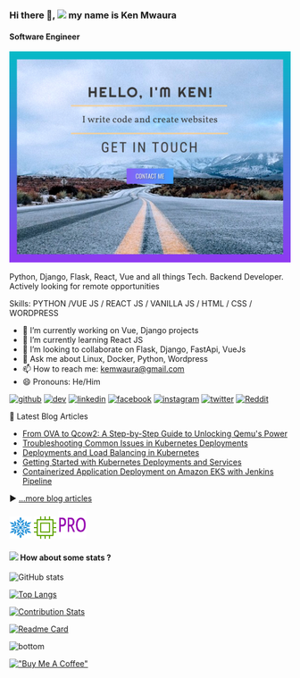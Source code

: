 ### Hi there 👋, <img src="https://github.com/TheDudeThatCode/TheDudeThatCode/blob/master/Assets/Earth.gif" width="24px"> my name is Ken Mwaura
#### Software Engineer
![Software Engineer](https://github.com/KenMwaura1/KenMwaura1/blob/master/images/banner.jpg)

Python, Django, Flask, React, Vue and all things Tech. Backend Developer. Actively looking for remote opportunities

Skills: PYTHON /VUE JS / REACT JS / VANILLA JS / HTML / CSS / WORDPRESS

- 🔭 I’m currently working on Vue, Django projects 
- 🌱 I’m currently learning React JS 
- 👯 I’m looking to collaborate on Flask, Django, FastApi, VueJs 
- 💬 Ask me about Linux, Docker, Python, Wordpress 
- 📫 How to reach me: kemwaura@gmail.com 
- 😄 Pronouns: He/Him 


[<img src='https://cdn.jsdelivr.net/npm/simple-icons@3.0.1/icons/github.svg' alt='github' height='40'>](https://github.com/KenMwaura1)  [<img src='https://cdn.jsdelivr.net/npm/simple-icons@3.0.1/icons/dev-dot-to.svg' alt='dev' height='40'>](https://dev.to/ken_mwaura1)  [<img src='https://cdn.jsdelivr.net/npm/simple-icons@3.0.1/icons/linkedin.svg' alt='linkedin' height='40'>](https://www.linkedin.com/in/kennedy-mwaura/)  [<img src='https://cdn.jsdelivr.net/npm/simple-icons@3.0.1/icons/facebook.svg' alt='facebook' height='40'>](https://www.facebook.com/kenluvaholicmwaura)  [<img src='https://cdn.jsdelivr.net/npm/simple-icons@3.0.1/icons/instagram.svg' alt='instagram' height='40'>](https://www.instagram.com/ken_mwaura1/)  [<img src='https://cdn.jsdelivr.net/npm/simple-icons@3.0.1/icons/twitter.svg' alt='twitter' height='40'>](https://twitter.com/Ken_Mwaura1)  [<img src='https://cdn.jsdelivr.net/npm/simple-icons@3.0.1/icons/reddit.svg' alt='Reddit' height='40'>](https://www.reddit.com/user/zooviergang)  

📘 Latest Blog Articles

<!-- BLOG-POST-LIST:START -->
- [From OVA to Qcow2: A Step-by-Step Guide to Unlocking Qemu&#39;s Power](https://zoo.hashnode.dev/from-ova-to-qcow2-a-step-by-step-guide-to-unlocking-qemus-power)
- [Troubleshooting Common Issues in Kubernetes Deployments](https://zoo.hashnode.dev/troubleshooting-common-issues-in-kubernetes-deployments)
- [Deployments and Load Balancing in Kubernetes](https://zoo.hashnode.dev/deployments-and-load-balancing-in-kubernetes)
- [Getting Started with Kubernetes Deployments and Services](https://zoo.hashnode.dev/getting-started-with-kubernetes-deployments-and-services)
- [Containerized Application Deployment on Amazon EKS with Jenkins Pipeline](https://zoo.hashnode.dev/containerized-application-deployment-on-amazon-eks-with-jenkins-pipeline)
<!-- BLOG-POST-LIST:END -->

▶ [...more blog articles](https://dev.to/ken_mwaura1/) 

<a href='https://archiveprogram.github.com/'><img src='https://raw.githubusercontent.com/acervenky/animated-github-badges/master/assets/acbadge.gif' width='40' height='40'></a> <a href='https://docs.github.com/en/developers'><img src='https://raw.githubusercontent.com/acervenky/animated-github-badges/master/assets/devbadge.gif' width='40' height='40'></a> <a href='https://github.com/pricing'><img src='https://raw.githubusercontent.com/acervenky/animated-github-badges/master/assets/pro.gif' width='50' height='50'></a>

#### <img src="https://media.giphy.com/media/VgCDAzcKvsR6OM0uWg/giphy.gif" width="50"> How about some stats ?


![GitHub stats](https://github-readme-stats.vercel.app/api?username=KenMwaura1&show_icons=true&theme=radical)  

[![Top Langs](https://github-readme-stats.vercel.app/api/top-langs/?username=KenMwaura1&theme=nightowl)](https://github.com/anuraghazra/github-readme-stats)

[![Contribution Stats](https://github-contribution-stats.vercel.app/api/?username=KenMwaura1)](https://github.com/LordDashMe/github-contribution-stats/)

[![Readme Card](https://github-readme-stats.vercel.app/api/pin/?username=KenMwaura1&repo=Fast-Api-example)](https://github.com/KenMwaura1/Fast-Api-example)



<img src="https://raw.githubusercontent.com/jayehernandez/jayehernandez/dcd7447c179f5a1131590b6ccba2223e879ab655/readme/bottom.svg" alt="bottom">

[!["Buy Me A Coffee"](https://www.buymeacoffee.com/assets/img/custom_images/orange_img.png)](https://www.buymeacoffee.com/kenmwaura1)

